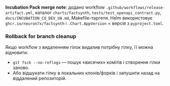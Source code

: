 **Incubation Pack merge note**: додано workflow `.github/workflows/release-artifact.yml`,
каталог `charts/factsynth`, `tests/test_openapi_contract.py`, `docs/INCUBATION_CO_DEV_UA.md`,
Makefile-таргети. Helm використовує `ghcr.io/neuron7x/factsynth` і
`.Chart.AppVersion` = версія з `pyproject.toml`.

### Rollback for branch cleanup

Якщо workflow з видаленням гілок видалив потрібну гілку, її можна відновити:

* `git fsck --no-reflogs` — пошук «висячих» комітів і створення гілки заново.
* Або відшукати гілку в локальних клонів/форків і запушити назад на віддалений репозиторій.
